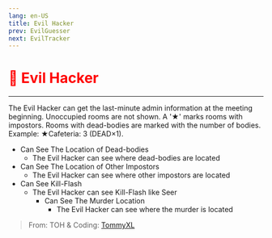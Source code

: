 ```yaml
---
lang: en-US
title: Evil Hacker
prev: EvilGuesser
next: EvilTracker
---
```


# <font color="red">👾 <b>Evil Hacker</b></font> <Badge text="Killing" type="tip" vertical="middle"/>
---

The Evil Hacker can get the last-minute admin information at the meeting beginning.
Unoccupied rooms are not shown.
A '★' marks rooms with impostors.
Rooms with dead-bodies are marked with the number of bodies.
Example: ★Cafeteria: 3 (DEAD×1).

* Can See The Location of Dead-bodies
  * The Evil Hacker can see where dead-bodies are located
* Can See The Location of Other Impostors
  * The Evil Hacker can see where other impostors are located
* Can See Kill-Flash
  * The Evil Hacker can see Kill-Flash like Seer
    * Can See The Murder Location
      * The Evil Hacker can see where the murder is located

> From: TOH & Coding: [TommyXL](#)